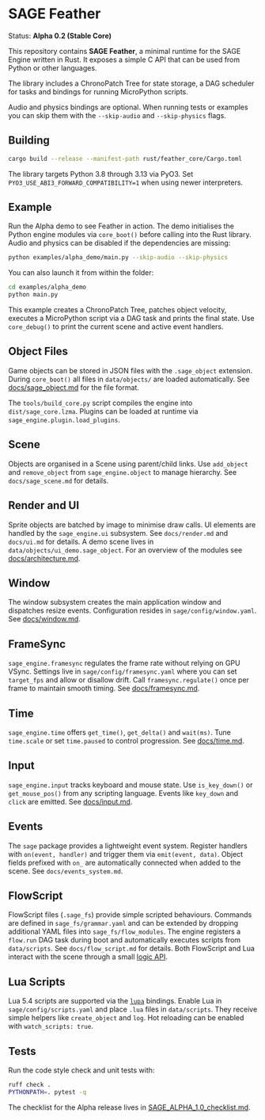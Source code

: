 # SAGE Feather

Status: **Alpha 0.2 (Stable Core)**

This repository contains **SAGE Feather**, a minimal runtime for the SAGE Engine written in Rust.
It exposes a simple C API that can be used from Python or other languages.

The library includes a ChronoPatch Tree for state storage, a DAG scheduler for tasks
and bindings for running MicroPython scripts.

Audio and physics bindings are optional. When running tests or examples you can
skip them with the ``--skip-audio`` and ``--skip-physics`` flags.

## Building

```bash
cargo build --release --manifest-path rust/feather_core/Cargo.toml
```

The library targets Python 3.8 through 3.13 via PyO3. Set
`PYO3_USE_ABI3_FORWARD_COMPATIBILITY=1` when using newer interpreters.

## Example

Run the Alpha demo to see Feather in action. The demo initialises the Python
engine modules via ``core_boot()`` before calling into the Rust library.
Audio and physics can be disabled if the dependencies are missing:

```bash
python examples/alpha_demo/main.py --skip-audio --skip-physics
```

You can also launch it from within the folder:

```bash
cd examples/alpha_demo
python main.py
```

This example creates a ChronoPatch Tree, patches object velocity,
executes a MicroPython script via a DAG task and prints the final state.
Use ``core_debug()`` to print the current scene and active event handlers.

## Object Files

Game objects can be stored in JSON files with the ``.sage_object`` extension.
During ``core_boot()`` all files in ``data/objects/`` are loaded automatically.
See [docs/sage_object.md](docs/sage_object.md) for the file format.

The ``tools/build_core.py`` script compiles the engine into ``dist/sage_core.lzma``.
Plugins can be loaded at runtime via ``sage_engine.plugin.load_plugins``.

## Scene

Objects are organised in a Scene using parent/child links. Use
``add_object`` and ``remove_object`` from ``sage_engine.object`` to manage
hierarchy. See ``docs/sage_scene.md`` for details.

## Render and UI

Sprite objects are batched by image to minimise draw calls. UI elements are
handled by the ``sage_engine.ui`` subsystem. See ``docs/render.md`` and
``docs/ui.md`` for details. A demo scene lives in ``data/objects/ui_demo.sage_object``.
For an overview of the modules see [docs/architecture.md](docs/architecture.md).

## Window

The window subsystem creates the main application window and dispatches resize
events. Configuration resides in `sage/config/window.yaml`. See
[docs/window.md](docs/window.md).

## FrameSync

`sage_engine.framesync` regulates the frame rate without relying on GPU VSync.
Settings live in `sage/config/framesync.yaml` where you can set `target_fps` and
allow or disallow drift. Call `framesync.regulate()` once per frame to maintain
smooth timing. See [docs/framesync.md](docs/framesync.md).

## Time

`sage_engine.time` offers `get_time()`, `get_delta()` and `wait(ms)`. Tune `time.scale` or set `time.paused` to control progression. See [docs/time.md](docs/time.md).

## Input

`sage_engine.input` tracks keyboard and mouse state. Use `is_key_down()` or `get_mouse_pos()` from any scripting language. Events like `key_down` and `click` are emitted. See [docs/input.md](docs/input.md).


## Events

The ``sage`` package provides a lightweight event system. Register handlers with
``on(event, handler)`` and trigger them via ``emit(event, data)``. Object fields
prefixed with ``on_`` are automatically connected when added to the scene. See
``docs/events_system.md``.

## FlowScript

FlowScript files (`.sage_fs`) provide simple scripted behaviours. Commands are
defined in ``sage_fs/grammar.yaml`` and can be extended by dropping additional
YAML files into ``sage_fs/flow_modules``. The engine registers a ``flow.run``
DAG task during boot and automatically executes scripts from ``data/scripts``.
See ``docs/flow_script.md`` for details. Both FlowScript and Lua interact with
the scene through a small [logic API](docs/logic_api.md).

## Lua Scripts

Lua 5.4 scripts are supported via the [`lupa`](https://github.com/scoder/lupa)
bindings. Enable Lua in ``sage/config/scripts.yaml`` and place ``.lua`` files in
``data/scripts``. They receive simple helpers like ``create_object`` and ``log``.
Hot reloading can be enabled with ``watch_scripts: true``.

## Tests

Run the code style check and unit tests with:

```bash
ruff check .
PYTHONPATH=. pytest -q
```

The checklist for the Alpha release lives in
[SAGE_ALPHA_1.0_checklist.md](SAGE_ALPHA_1.0_checklist.md).
